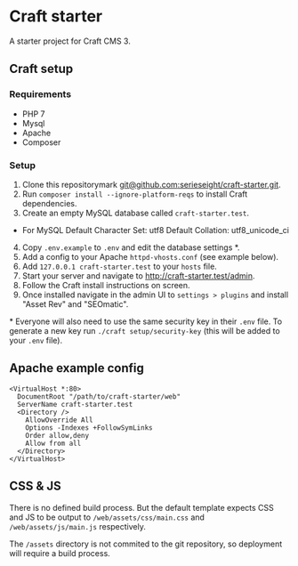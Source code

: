 # Craft starter

A starter project for Craft CMS 3.

## Craft setup

### Requirements

- PHP 7
- Mysql
- Apache
- Composer

### Setup

1. Clone this repositorymark
   [git@github.com:serieseight/craft-starter.git](https://github.com/serieseight/craft-starter).
2. Run `composer install --ignore-platform-reqs` to install Craft dependencies.
3. Create an empty MySQL database called `craft-starter.test`.
- For MySQL
  Default Character Set: utf8
  Default Collation: utf8_unicode_ci
4. Copy `.env.example` to `.env` and edit the database settings *.
5. Add a config to your Apache `httpd-vhosts.conf` (see example below).
6. Add `127.0.0.1 craft-starter.test` to your `hosts` file.
7. Start your server and navigate to http://craft-starter.test/admin.
8. Follow the Craft install instructions on screen.
9. Once installed navigate in the admin UI to `settings > plugins` and install
   "Asset Rev" and "SEOmatic".


\* Everyone will also need to use the same security key in their `.env` file. To
generate a new key run `./craft setup/security-key` (this will be added to your
`.env` file).

## Apache example config

```
<VirtualHost *:80>
  DocumentRoot "/path/to/craft-starter/web"
  ServerName craft-starter.test
  <Directory />
    AllowOverride All
    Options -Indexes +FollowSymLinks
    Order allow,deny
    Allow from all
  </Directory>
</VirtualHost>
```

## CSS & JS

There is no defined build process. But the default template expects CSS and JS
to be output to `/web/assets/css/main.css` and `/web/assets/js/main.js`
respectively.

The `/assets` directory is not commited to the git repository, so deployment
will require a build process.
